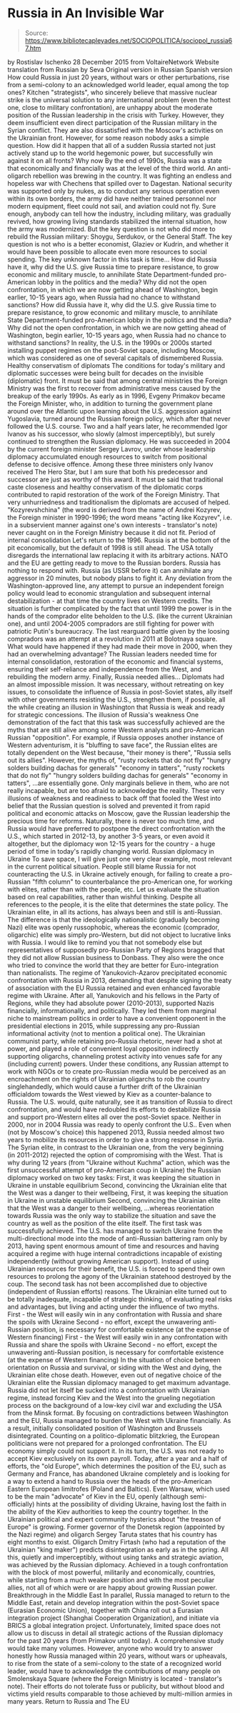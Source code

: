 # Russia in An Invisible War

> Source: https://www.bibliotecapleyades.net/SOCIOPOLITICA/sociopol_russia67.htm

by Rostislav Ischenko 28 December 2015 from VoltaireNetwork Website
translation from Russian by Seva
Original version in Russian
Spanish version
How could Russia in just 20 years,
without wars or other perturbations,
rise from a semi-colony
to an acknowledged world leader,
equal among the top ones?
Kitchen "strategists", who sincerely believe that massive nuclear strike is the universal solution to any international problem (even the hottest one, close to military confrontation), are unhappy about the moderate position of the Russian leadership in the crisis with Turkey.
However, they deem insufficient even direct participation of the Russian military in the Syrian conflict. They are also dissatisfied with the Moscow's activities on the Ukrainian front. However, for some reason nobody asks a simple question.
How did it happen that all of a sudden Russia started not just actively stand up to the world hegemonic power, but successfully win against it on all fronts?
Why now By the end of 1990s, Russia was a state that economically and financially was at the level of the third world.
An anti-oligarch rebellion was brewing in the country. It was fighting an endless and hopeless war with Chechens that spilled over to Dagestan.
National security was supported only by nukes, as to conduct any serious operation even within its own borders, the army did have neither trained personnel nor modern equipment, fleet could not sail, and aviation could not fly. Sure enough, anybody can tell how the industry, including military, was gradually revived, how growing living standards stabilized the internal situation, how the army was modernized. But the key question is not who did more to rebuild the Russian military:
Shoygu, Serdukov, or the General Staff.
The key question is not who is a better economist, Glaziev or Kudrin, and whether it would have been possible to allocate even more resources to social spending. The key unknown factor in this task is time...
How did Russia have it, why did the U.S. give Russia time to prepare resistance, to grow economic and military muscle, to annihilate State Department-funded pro-American lobby in the politics and the media? Why did not the open confrontation, in which we are now getting ahead of Washington, begin earlier, 10-15 years ago, when Russia had no chance to withstand sanctions?
How did Russia have it, why did the U.S. give Russia time to prepare resistance, to grow economic and military muscle, to annihilate State Department-funded pro-American lobby in the politics and the media?
Why did not the open confrontation, in which we are now getting ahead of Washington, begin earlier, 10-15 years ago, when Russia had no chance to withstand sanctions?
In reality, the U.S. in the 1990s or 2000s started installing puppet regimes on the post-Soviet space, including Moscow, which was considered as one of several capitals of dismembered Russia.
Healthy conservatism of diplomats The conditions for today's military and diplomatic successes were being built for decades on the invisible (diplomatic) front. It must be said that among central ministries the Foreign Ministry was the first to recover from administrative mess caused by the breakup of the early 1990s.
As early as in 1996, Evgeny Primakov became the Foreign Minister, who, in addition to turning the government plane around over the Atlantic upon learning about the U.S. aggression against Yugoslavia, turned around the Russian foreign policy, which after that never followed the U.S. course. Two and a half years later, he recommended Igor Ivanov as his successor, who slowly (almost imperceptibly), but surely continued to strengthen the Russian diplomacy.
He was succeeded in 2004 by the current foreign minister Sergey Lavrov, under whose leadership diplomacy accumulated enough resources to switch from positional defense to decisive offence. Among these three ministers only Ivanov received The Hero Star, but I am sure that both his predecessor and successor are just as worthy of this award. It must be said that traditional caste closeness and healthy conservatism of the diplomatic corps contributed to rapid restoration of the work of the Foreign Ministry. That very unhurriedness and traditionalism the diplomats are accused of helped.
"Kozyrevshchina" (the word is derived from the name of Andrei Kozyrev, the Foreign minister in 1990-1996; the word means "acting like Kozyrev", i.e. in a subservient manner against one's own interests - translator's note) never caught on in the Foreign Ministry because it did not fit.
Period of internal consolidation Let's return to the 1996.
Russia is at the bottom of the pit economically, but the default of 1998 is still ahead. The USA totally disregards the international law replacing it with its arbitrary actions. NATO and the EU are getting ready to move to the Russian borders. Russia has nothing to respond with. Russia (as USSR before it) can annihilate any aggressor in 20 minutes, but nobody plans to fight it.
Any deviation from the Washington-approved line, any attempt to pursue an independent foreign policy would lead to economic strangulation and subsequent internal destabilization - at that time the country lives on Western credits. The situation is further complicated by the fact that until 1999 the power is in the hands of the comprador elite beholden to the U.S. (like the current Ukrainian one), and until 2004-2005 compradors are still fighting for power with patriotic Putin's bureaucracy.
The last rearguard battle given by the loosing compradors was an attempt at a revolution in 2011 at Bolotnaya square.
What would have happened if they had made their move in 2000, when they had an overwhelming advantage? The Russian leaders needed time for internal consolidation, restoration of the economic and financial systems, ensuring their self-reliance and independence from the West, and rebuilding the modern army.
Finally, Russia needed allies... Diplomats had an almost impossible mission.
It was necessary, without retreating on key issues, to consolidate the influence of Russia in post-Soviet states, ally itself with other governments resisting the U.S., strengthen them, if possible, all the while creating an illusion in Washington that Russia is weak and ready for strategic concessions.
The illusion of Russia's weakness One demonstration of the fact that this task was successfully achieved are the myths that are still alive among some Western analysts and pro-American Russian "opposition".
For example, if Russia opposes another instance of Western adventurism, it is "bluffing to save face", the Russian elites are totally dependent on the West because,
"their money is there", "Russia sells out its allies".
However, the myths of,
"rusty rockets that do not fly" "hungry solders building dachas for generals" "economy in tatters",
"rusty rockets that do not fly"
"hungry solders building dachas for generals"
"economy in tatters",
...are essentially gone.
Only marginals believe in them, who are not really incapable, but are too afraid to acknowledge the reality. These very illusions of weakness and readiness to back off that fooled the West into belief that the Russian question is solved and prevented it from rapid political and economic attacks on Moscow, gave the Russian leadership the precious time for reforms. Naturally, there is never too much time, and Russia would have preferred to postpone the direct confrontation with the U.S., which started in 2012-13, by another 3-5 years, or even avoid it altogether, but the diplomacy won 12-15 years for the country - a huge period of time in today's rapidly changing world.
Russian diplomacy in Ukraine To save space, I will give just one very clear example, most relevant in the current political situation. People still blame Russia for not counteracting the U.S. in Ukraine actively enough, for failing to create a pro-Russian "fifth column" to counterbalance the pro-American one, for working with elites, rather than with the people, etc.
Let us evaluate the situation based on real capabilities, rather than wishful thinking. Despite all references to the people, it is the elite that determines the state policy.
The Ukrainian elite, in all its actions, has always been and still is anti-Russian. The difference is that the ideologically nationalistic (gradually becoming Nazi) elite was openly russophobic, whereas the economic (comprador, oligarchic) elite was simply pro-Western, but did not object to lucrative links with Russia. I would like to remind you that not somebody else but representatives of supposedly pro-Russian Party of Regions bragged that they did not allow Russian business to Donbass.
They also were the once who tried to convince the world that they are better for Euro-integration than nationalists. The regime of Yanukovich-Azarov precipitated economic confrontation with Russia in 2013, demanding that despite signing the treaty of association with the EU Russia retained and even enhanced favorable regime with Ukraine.
After all, Yanukovich and his fellows in the Party of Regions, while they had absolute power (2010-2013), supported Nazis financially, informationally, and politically.
They led them from marginal niche to mainstream politics in order to have a convenient opponent in the presidential elections in 2015, while suppressing any pro-Russian informational activity (not to mention a political one). The Ukrainian communist party, while retaining pro-Russia rhetoric, never had a shot at power, and played a role of convenient loyal opposition indirectly supporting oligarchs, channeling protest activity into venues safe for any (including current) powers. Under these conditions, any Russian attempt to work with NGOs or to create pro-Russian media would be perceived as an encroachment on the rights of Ukrainian oligarchs to rob the country singlehandedly, which would cause a further drift of the Ukrainian officialdom towards the West viewed by Kiev as a counter-balance to Russia.
The U.S. would, quite naturally, see it as transition of Russia to direct confrontation, and would have redoubled its efforts to destabilize Russia and support pro-Western elites all over the post-Soviet space. Neither in 2000, nor in 2004 Russia was ready to openly confront the U.S..
Even when (not by Moscow's choice) this happened 2013, Russia needed almost two years to mobilize its resources in order to give a strong response in Syria. The Syrian elite, in contrast to the Ukrainian one, from the very beginning (in 2011-2012) rejected the option of compromising with the West. That is why during 12 years (from "Ukraine without Kuchma" action, which was the first unsuccessful attempt of pro-American coup in Ukraine) the Russian diplomacy worked on two key tasks:
First, it was keeping the situation in Ukraine in unstable equilibrium Second, convincing the Ukrainian elite that the West was a danger to their wellbeing,
First, it was keeping the situation in Ukraine in unstable equilibrium
Second, convincing the Ukrainian elite that the West was a danger to their wellbeing,
...whereas reorientation towards Russia was the only way to stabilize the situation and save the country as well as the position of the elite itself. The first task was successfully achieved.
The U.S. has managed to switch Ukraine from the multi-directional mode into the mode of anti-Russian battering ram only by 2013, having spent enormous amount of time and resources and having acquired a regime with huge internal contradictions incapable of existing independently (without growing American support).
Instead of using Ukrainian resources for their benefit, the U.S. is forced to spend their own resources to prolong the agony of the Ukrainian statehood destroyed by the coup. The second task has not been accomplished due to objective (independent of Russian efforts) reasons.
The Ukrainian elite turned out to be totally inadequate, incapable of strategic thinking, of evaluating real risks and advantages, but living and acting under the influence of two myths.
First - the West will easily win in any confrontation with Russia and share the spoils with Ukraine Second - no effort, except the unwavering anti-Russian position, is necessary for comfortable existence (at the expense of Western financing)
First - the West will easily win in any confrontation with Russia and share the spoils with Ukraine
Second - no effort, except the unwavering anti-Russian position, is necessary for comfortable existence (at the expense of Western financing)
In the situation of choice between orientation on Russia and survival, or siding with the West and dying, the Ukrainian elite chose death. However, even out of negative choice of the Ukrainian elite the Russian diplomacy managed to get maximum advantage. Russia did not let itself be sucked into a confrontation with Ukrainian regime, instead forcing Kiev and the West into the grueling negotiation process on the background of a low-key civil war and excluding the USA from the Minsk format.
By focusing on contradictions between Washington and the EU, Russia managed to burden the West with Ukraine financially. As a result, initially consolidated position of Washington and Brussels disintegrated. Counting on a politico-diplomatic blitzkrieg, the European politicians were not prepared for a prolonged confrontation.
The EU economy simply could not support it. In its turn, the U.S. was not ready to accept Kiev exclusively on its own payroll. Today, after a year and a half of efforts, the "old Europe", which determines the position of the EU, such as Germany and France, has abandoned Ukraine completely and is looking for a way to extend a hand to Russia over the heads of the pro-American Eastern European limitrofes (Poland and Baltics).
Even Warsaw, which used to be the main "advocate" of Kiev in the EU, openly (although semi-officially) hints at the possibility of dividing Ukraine, having lost the faith in the ability of the Kiev authorities to keep the country together. In the Ukrainian political and expert community hysterics about "the treason of Europe" is growing.
Former governor of the Donetsk region (appointed by the Nazi regime) and oligarch Sergey Taruta states that his country has eight months to exist. Oligarch Dmitry Firtash (who had a reputation of the Ukrainian "king maker") predicts disintegration as early as in the spring. All this, quietly and imperceptibly, without using tanks and strategic aviation, was achieved by the Russian diplomacy.
Achieved in a tough confrontation with the block of most powerful, militarily and economically, countries, while starting from a much weaker position and with the most peculiar allies, not all of which were or are happy about growing Russian power.
Breakthrough in the Middle East In parallel, Russia managed to return to the Middle East, retain and develop integration within the post-Soviet space (Eurasian Economic Union), together with China roll out a Eurasian integration project (Shanghai Cooperation Organization), and initiate via BRICS a global integration project. Unfortunately, limited space does not allow us to discuss in detail all strategic actions of the Russian diplomacy for the past 20 years (from Primakov until today).
A comprehensive study would take many volumes. However, anyone who would try to answer honestly how Russia managed within 20 years, without wars or upheavals, to rise from the state of a semi-colony to the state of a recognized world leader, would have to acknowledge the contributions of many people on Smolenskaya Square (where the Foreign Ministry is located - translator's note).
Their efforts do not tolerate fuss or publicity, but without blood and victims yield results comparable to those achieved by multi-million armies in many years.
Return to Russia and The EU
